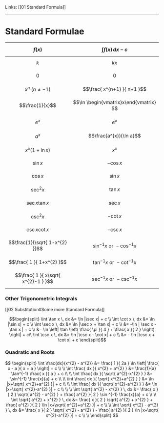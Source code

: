 Links: [[01 Standard Formula]]
___
# Standard Formulae

| $$f(x)$$                            | $$\int f(x) \, dx - c$$                  |
| ----------------------------------- | ---------------------------------------- |
| $$k$$                               | $$kx$$                                   |
| $$0$$                               | $$0$$                                    |
| $$x^{n}\ (n \neq -1)$$              | $$\frac{ x^{n+1} }{ n+1 }$$              |
| $$\frac{1}{x}$$                     | $$\ln \begin{vmatrix}x\end{vmatrix} $$   |
| $$e^{ x }$$                         | $$e^{ x }$$                              |
| $$a^{x}$$                           | $$\frac{a^{x}}{\ln a}$$                  |
| $$x^{x}(1 + \ln x)$$                | $$x^{x}$$                                |
| $$\sin x$$                          | $$-\cos x$$                              |
| $$\cos x$$                          | $$\sin x$$                               |
| $$\sec^{2}x$$                       | $$\tan x$$                               |
| $$\sec x \tan x$$                   | $$\sec x$$                               |
| $$\csc ^{2}x$$                      | $$-\cot x$$                              |
| $$\csc x \cot x$$                   | $$-\csc x$$                              |
| $$\frac{1}{\sqrt{ 1-x^{2} }}$$      | $$\sin ^{-1}x \text{ or } -\cos ^{-1}x$$ |
| $$\frac{ 1 }{ 1+x^{2} }$$           | $$\tan ^{-1}x \text{ or } -\cot ^{-1}x$$ |
| $$\frac{ 1 }{ x\sqrt{ x^{2}-1 } }$$ | $$\sec ^{-1}x \text{ or } -\csc ^{-1}x$$ |

### Other Trigonometric Integrals
[[02 Substitution#Some more Standard Formula]]

$$\begin{split}
\int \tan x \, dx &= \ln |\sec x| + c \\
\int \cot x \, dx &= \ln |\sin x| + c \\
\int \sec x \, dx &= \ln |\sec x + \tan x| + c \\
&= -\ln | \sec x - \tan x | + c \\
&= \ln \left| \tan \left( \frac{ \pi }{ 4 } + \frac{ x }{ 2 } \right)  \right| + c\\
\int \csc x \, dx &= \ln |\csc x - \cot x| + c \\
&= - \ln |\csc x + \cot x| + c 
\end{split}$$

### Quadratic and Roots

$$
\begin{split}
\int \frac{dx}{x^{2} - a^{2}} &= \frac{ 1 }{ 2a } \ln \left| \frac{ x - a }{ x + a } \right| + c \\ 
\\
\int \frac{ dx }{ x^{2} + a^{2} } &= \frac{1}{a} \tan^{-1} \frac{ x }{ a } + c \\ 
\\
\int \frac{ dx }{ \sqrt{ a^{2}-x^{2} } } &= \sin^{-1} \frac{x}{a} + c \\ 
\\
\int \frac{ dx }{ \sqrt{ x^{2}+a^{2} } } &= \ln |x+\sqrt{ x^{2}+a^{2} }| + c \\ 
\\ 
\int \frac{ dx }{ \sqrt{ x^{2}-a^{2} } } &= \ln |x+\sqrt{ x^{2}-a^{2} }| + c \\ 
\\ 
\\
\int \sqrt{ a^{2} - x^{2} } \, dx &= \frac{ x }{ 2 } \sqrt{ a^{2} - x^{2} } + \frac{ a^{2} }{ 2 } \sin ^{-1} \frac{x}{a} + c \\ 
\\
\int \sqrt{ a^{2} + x^{2} } \, dx &= \frac{ x }{ 2 } \sqrt{ a^{2} + x^{2} } + \frac{ a^{2} }{ 2 } \ln |x+\sqrt{ x^{2}+a^{2} }| + c \\ 
\\
\int \sqrt{ x^{2} - a^{2} } \, dx &= \frac{ x }{ 2 } \sqrt{ x^{2} - a^{2} } - \frac{ a^{2} }{ 2 } \ln |x+\sqrt{ x^{2}-a^{2} }| + c \\ 
\\
\end{split}
$$
